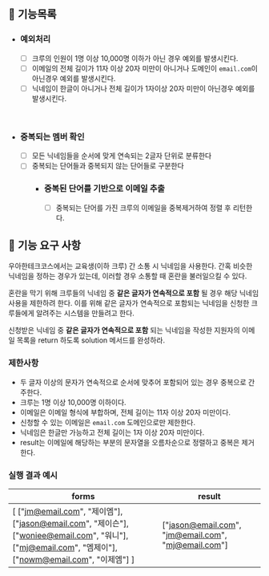 ## 📌 기능목록
- ### 예외처리
    - [ ] 크루의 인원이 1명 이상 10,000명 이하가 아닌 경우 예외를 발생시킨다.
    - [ ] 이메일의 전체 길이가 11자 이상 20자 미만이 아니거나 도메인이 `email.com`이 아닌경우 예외를 발생시킨다.
    - [ ] 닉네임이 한글이 아니거나 전체 길이가 1자이상 20자 미만이 아닌경우 예외를 발생시킨다.

<br/>

- ### 중복되는 멤버 확인
    - [ ] 모든 닉네임들을 순서에 맞게 연속되는 2글자 단위로 분류한다
    - [ ] 중복되는 단어들과 중복되지 않는 단어들로 구분한다
        - ### 중복된 단어를 기반으로 이메일 추출
            - [ ] 중복되는 단어를 가진 크루의 이메일을 중복제거하여 정렬 후 리턴한다.



## 🚀 기능 요구 사항

우아한테크코스에서는 교육생(이하 크루) 간 소통 시 닉네임을 사용한다. 간혹 비슷한 닉네임을 정하는 경우가 있는데, 이러할 경우 소통할 때 혼란을 불러일으킬 수 있다.

혼란을 막기 위해 크루들의 닉네임 중 **같은 글자가 연속적으로 포함** 될 경우 해당 닉네임 사용을 제한하려 한다. 이를 위해 같은 글자가 연속적으로 포함되는 닉네임을 신청한 크루들에게 알려주는 시스템을 만들려고 한다.


신청받은 닉네임 중 **같은 글자가 연속적으로 포함** 되는 닉네임을 작성한 지원자의 이메일 목록을 return 하도록 solution 메서드를 완성하라.

### 제한사항

- 두 글자 이상의 문자가 연속적으로 순서에 맞추어 포함되어 있는 경우 중복으로 간주한다.
- 크루는 1명 이상 10,000명 이하이다.
- 이메일은 이메일 형식에 부합하며, 전체 길이는 11자 이상 20자 미만이다.
- 신청할 수 있는 이메일은 `email.com` 도메인으로만 제한한다.
- 닉네임은 한글만 가능하고 전체 길이는 1자 이상 20자 미만이다.
- result는 이메일에 해당하는 부분의 문자열을 오름차순으로 정렬하고 중복은 제거한다.

### 실행 결과 예시

| forms | result |
| --- | --- |
| [ ["jm@email.com", "제이엠"], ["jason@email.com", "제이슨"], ["woniee@email.com", "워니"], ["mj@email.com", "엠제이"], ["nowm@email.com", "이제엠"] ] | ["jason@email.com", "jm@email.com", "mj@email.com"] |
